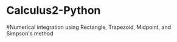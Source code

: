 # Calculus2-Python
#Numerical integration using Rectangle, Trapezoid, Midpoint, and Simpson's method